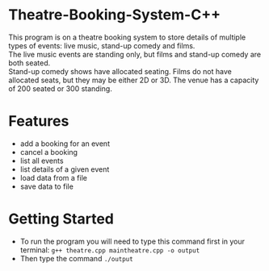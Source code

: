 # Theatre-Booking-System-C++
This program is on a theatre booking system to store details of multiple types of events: live music, stand-up comedy and films.  
The live music events are standing only, but films and stand-up comedy are both seated.  
Stand-up comedy shows have allocated seating. Films do not have allocated seats, but they may
be either 2D or 3D. The venue has a capacity of 200 seated or 300 standing.

# Features
- add a booking for an event
- cancel a booking
- list all events
- list details of a given event
- load data from a file
- save data to file

# Getting Started
- To run the program you will need to type this command first in your terminal: `g++ theatre.cpp maintheatre.cpp -o output`
- Then type the command `./output`
